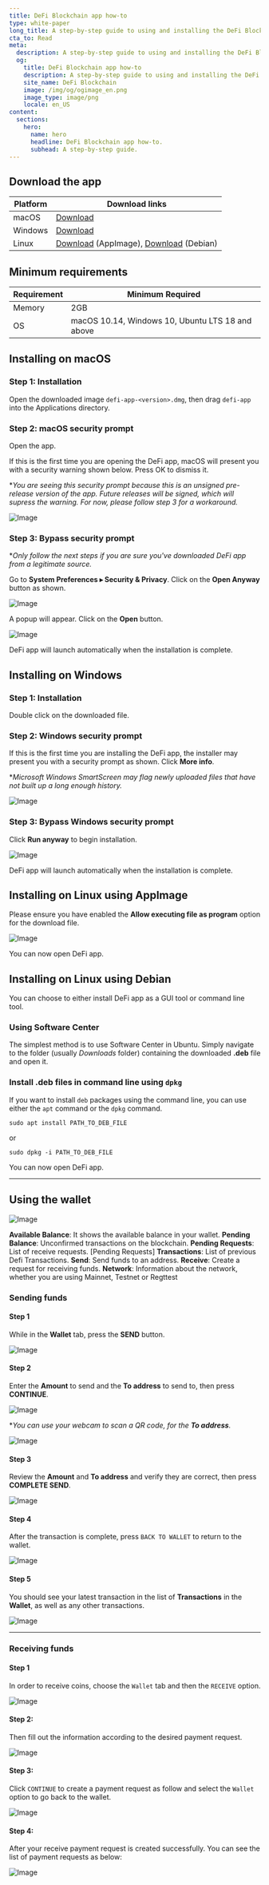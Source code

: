```yaml
---
title: DeFi Blockchain app how-to
type: white-paper
long_title: A step-by-step guide to using and installing the DeFi Blockchain app.
cta_to: Read
meta:
  description: A step-by-step guide to using and installing the DeFi Blockchain app.
  og:
    title: DeFi Blockchain app how-to
    description: A step-by-step guide to using and installing the DeFi Blockchain app.
    site_name: DeFi Blockchain
    image: /img/og/ogimage_en.png
    image_type: image/png
    locale: en_US
content:
  sections:
    hero:
      name: hero
      headline: DeFi Blockchain app how-to.
      subhead: A step-by-step guide.
---
```


## Download the app

| Platform | Download links |
|-|-|
| macOS | [Download](https://github.com/DeFiCh/defi-app/releases/download/v1.0.0-alpha4/defi-app-1.0.0-alpha4.dmg "Download") |
| Windows | [Download](https://github.com/DeFiCh/defi-app/releases/download/v1.0.0-alpha4/defi-app-Setup-1.0.0-alpha4.exe "Download") |
| Linux | [Download](https://github.com/DeFiCh/defi-app/releases/download/v1.0.0-alpha4/defi-app-1.0.0-alpha4.AppImage "Download") (AppImage), [Download](https://github.com/DeFiCh/defi-app/releases/download/v1.0.0-alpha4/defi-app_1.0.0-alpha4_amd64.deb "Download") (Debian) |

## Minimum requirements

| Requirement | Minimum Required |
|-|-|
| Memory | 2GB |
| OS | macOS 10.14, Windows 10, Ubuntu LTS 18 and above |

## Installing on macOS

### Step 1: Installation

Open the downloaded image `defi-app-<version>.dmg`, then drag `defi-app` into the Applications directory.

### Step 2: macOS security prompt

Open the app.

If this is the first time you are opening the DeFi app, macOS will present you with a security warning shown below. Press OK to dismiss it.

\**You are seeing this security prompt because this is an unsigned pre-release version of the app. Future releases will be signed, which will supress the warning. For now, please follow step 3 for a workaround.*

![Image](https://i.imgur.com/5t5nZy0.png)

### Step 3: Bypass security prompt

\**Only follow the next steps if you are sure you've downloaded DeFi app from a legitimate source.*

Go to **System Preferences ▸ Security & Privacy**. Click on the **Open Anyway** button as shown.

![Image](https://i.imgur.com/gD5aZzU.png)

A popup will appear. Click on the **Open** button.

![Image](https://i.imgur.com/nXXuEhV.png)

DeFi app will launch automatically when the installation is complete.

## Installing on Windows

### Step 1: Installation

Double click on the downloaded file.

### Step 2: Windows security prompt

If this is the first time you are installing the DeFi app, the installer may present you with a security prompt as shown. Click **More info**.

\**Microsoft Windows SmartScreen may flag newly uploaded files that have not built up a long enough history.*

![Image](https://i.imgur.com/CUmfPMS.png)

### Step 3: Bypass Windows security prompt

Click **Run anyway** to begin installation.

![Image](https://i.imgur.com/S7SFwms.png)

DeFi app will launch automatically when the installation is complete.

## Installing on Linux using AppImage

Please ensure you have enabled the **Allow executing file as program** option for the download file.

![Image](https://i.imgur.com/TU3ggCU.png)

You can now open DeFi app.

## Installing on Linux using Debian

You can choose to either install DeFi app as a GUI tool or command line tool.

### Using Software Center

The simplest method is to use Software Center in Ubuntu. Simply navigate to the folder (usually *Downloads* folder)  containing the downloaded **.deb** file and open it.

### Install .deb files in command line using `dpkg`

If you want to install `deb` packages using the command line, you can use either the `apt` command or the `dpkg` command.

```
sudo apt install PATH_TO_DEB_FILE
```

or

```
sudo dpkg -i PATH_TO_DEB_FILE
```


You can now open DeFi app.

---

## Using the wallet

![Image](https://i.imgur.com/esKfcAx.png)

**Available Balance**: It shows the available balance in your wallet.
**Pending Balance**: Unconfirmed transactions on the blockchain. 
**Pending Requests**: List of receive requests. [Pending Requests]
**Transactions**: List of previous Defi Transactions.
**Send**: Send funds to an address.
**Receive**: Create a request for receiving funds. 
**Network**: Information about the network, whether you are using Mainnet, Testnet or Regttest

### Sending funds

#### Step 1

While in the **Wallet** tab, press the **SEND** button.

![Image](https://i.imgur.com/55boez6.png)

#### Step 2

Enter the **Amount** to send and the **To address** to send to, then press **CONTINUE**.

![Image](https://i.imgur.com/3gu264s.png)

\**You can use your webcam to scan a QR code, for the **To address**.*

![Image](https://i.imgur.com/DDMTlxD.png)

#### Step 3

Review the **Amount** and **To address** and verify they are correct, then press **COMPLETE SEND**.

![Image](https://i.imgur.com/tyCgjJR.png)

#### Step 4

After the transaction is complete, press `BACK TO WALLET` to return to the wallet.

![Image](https://i.imgur.com/01mTGBu.png)

#### Step 5

You should see your latest transaction in the list of **Transactions** in the **Wallet**, as well as any other transactions.

![Image](https://i.imgur.com/Uu1Daom.png)

---

### Receiving funds

#### Step 1
In order to receive coins, choose the `Wallet` tab and then the `RECEIVE` option.

![Image](https://i.imgur.com/GC8CHeE.png)

#### Step 2:
Then fill out the information according to the desired payment request.

![Image](https://i.imgur.com/ZnlTYoe.png)

#### Step 3:

Click `CONTINUE` to create a payment request as follow and select the `Wallet` option to go back to the wallet.

![Image](https://i.imgur.com/iHxo1D2.png)

#### Step 4:

After your receive payment request is created successfully. You can see the list of payment requests as below:

![Image](https://i.imgur.com/ogVe0lA.png)